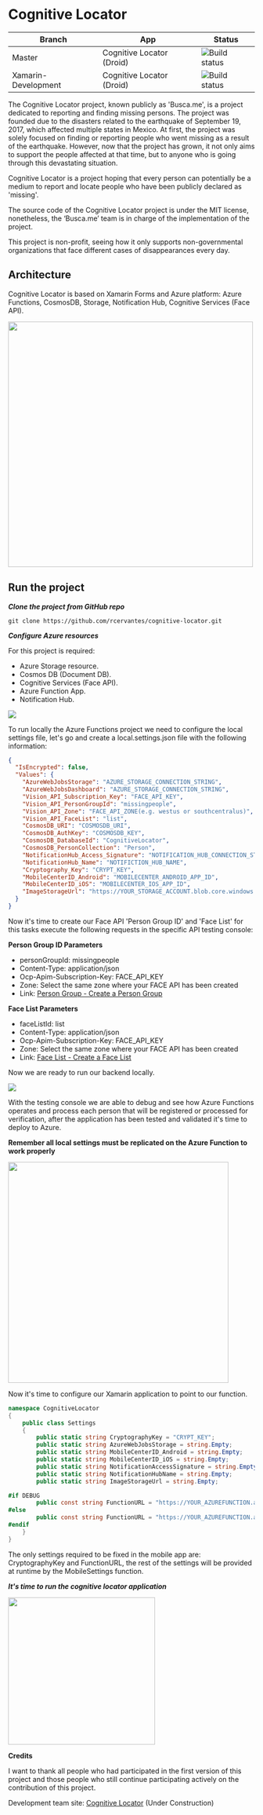 # Cognitive Locator


| Branch     | App        | Status          |
| ---------- | ---------- | --------------- |
| Master        | Cognitive Locator (Droid)  | ![Build status][app-data-build-status-droid-master] |
| Xamarin-Development        | Cognitive Locator (Droid)  | ![Build status][app-data-build-status-droid-xamarin-development] |

[app-data-build-status-droid-master]:https://build.mobile.azure.com/v0.1/apps/596b9007-8b42-4325-9a49-0251fa24cc87/branches/master/badge

[app-data-build-status-droid-xamarin-development]:https://build.mobile.azure.com/v0.1/apps/596b9007-8b42-4325-9a49-0251fa24cc87/branches/xamarin-development/badge

The Cognitive Locator project, known publicly as 'Busca.me', is a project dedicated to reporting and finding missing persons. The project was founded due to the disasters related to the earthquake of September 19, 2017, which affected multiple states in Mexico. At first, the project was solely focused on finding or reporting people who went missing as a result of the earthquake. However, now that the project has grown, it not only aims to support the people affected at that time, but to anyone who is going through this devastating situation.

Cognitive Locator is a project hoping that every person can potentially be a medium to report and locate people who have been publicly declared as 'missing'.

The source code of the Cognitive Locator project is under the MIT license, nonetheless, the ‘Busca.me’ team is in charge of the implementation of the project.

This project is non-profit, seeing how it only supports non-governmental organizations that face different cases of disappearances every day.

## Architecture

Cognitive Locator is based on Xamarin Forms and Azure platform: Azure Functions, CosmosDB, Storage, Notification Hub, Cognitive Services (Face API).

<img src="http://rcervantes.me/images/cognitive-locator-architecture.png" width="500">

## Run the project

***Clone the project from GitHub repo***

`git clone https://github.com/rcervantes/cognitive-locator.git`

***Configure Azure resources***

For this project is required:

- Azure Storage resource.
- Cosmos DB (Document DB).
- Cognitive Services (Face API).
- Azure Function App.
- Notification Hub.

<img src="http://rcervantes.me/images/cognitive-locator-resources.png">

To run locally the Azure Functions project we need to configure the local settings file, let's go and create a local.settings.json file with the following information:

```json
{
  "IsEncrypted": false,
  "Values": {
    "AzureWebJobsStorage": "AZURE_STORAGE_CONNECTION_STRING",
    "AzureWebJobsDashboard": "AZURE_STORAGE_CONNECTION_STRING",
    "Vision_API_Subscription_Key": "FACE_API_KEY",
    "Vision_API_PersonGroupId": "missingpeople",
    "Vision_API_Zone": "FACE_API_ZONE(e.g. westus or southcentralus)",
    "Vision_API_FaceList": "list",
    "CosmosDB_URI": "COSMOSDB_URI",
    "CosmosDB_AuthKey": "COSMOSDB_KEY",
    "CosmosDB_DatabaseId": "CognitiveLocator",
    "CosmosDB_PersonCollection": "Person",
    "NotificationHub_Access_Signature": "NOTIFICATION_HUB_CONNECTION_STRING",
    "NotificationHub_Name": "NOTIFICTION_HUB_NAME",
    "Cryptography_Key": "CRYPT_KEY",
    "MobileCenterID_Android": "MOBILECENTER_ANDROID_APP_ID",
    "MobileCenterID_iOS": "MOBILECENTER_IOS_APP_ID",
    "ImageStorageUrl": "https://YOUR_STORAGE_ACCOUNT.blob.core.windows.net/images/"
  }
}
```
Now it's time to create our Face API 'Person Group ID' and 'Face List' for this tasks execute the following requests in the specific API testing console:

**Person Group ID Parameters**
- personGroupId: missingpeople
- Content-Type: application/json
- Ocp-Apim-Subscription-Key: FACE_API_KEY
- Zone: Select the same zone where your FACE API has been created
- Link: [Person Group - Create a Person Group](https://southcentralus.dev.cognitive.microsoft.com/docs/services/563879b61984550e40cbbe8d/operations/563879b61984550f30395244)

**Face List Parameters**
- faceListId: list
- Content-Type: application/json
- Ocp-Apim-Subscription-Key: FACE_API_KEY
- Zone: Select the same zone where your FACE API has been created
- Link: [Face List - Create a Face List](https://southcentralus.dev.cognitive.microsoft.com/docs/services/563879b61984550e40cbbe8d/operations/563879b61984550f3039524b)

Now we are ready to run our backend locally.

<img src="http://rcervantes.me/images/cognitive-locator-backend.png">

With the testing console we are able to debug and see how Azure Functions operates and process each person that will be registered or processed for verification, after the application has been tested and validated it's time to deploy to Azure.

**Remember all local settings must be replicated on the Azure Function to work properly**

<img src="http://rcervantes.me/images/cognitive-locator-publish.png" width="450">

Now it's time to configure our Xamarin application to point to our function.

```csharp
namespace CognitiveLocator
{
    public class Settings
    {
        public static string CryptographyKey = "CRYPT_KEY";
        public static string AzureWebJobsStorage = string.Empty;
        public static string MobileCenterID_Android = string.Empty;
        public static string MobileCenterID_iOS = string.Empty;
        public static string NotificationAccessSignature = string.Empty;
        public static string NotificationHubName = string.Empty;
        public static string ImageStorageUrl = string.Empty;

#if DEBUG
        public const string FunctionURL = "https://YOUR_AZUREFUNCTION.azurewebsites.net";
#else
        public const string FunctionURL = "https://YOUR_AZUREFUNCTION.azurewebsites.net";
#endif
    }
}
```

The only settings required to be fixed in the mobile app are: CryptographyKey and FunctionURL, the rest of the settings will be provided at runtime by the MobileSettings function.

***It's time to run the cognitive locator application***

<img src="http://rcervantes.me/images/cognitive-locator-app.png" width="300">

**Credits**

I want to thank all people who had participated in the first version of this project and those people who still continue participating actively on the contribution of this project.

Development team site: [Cognitive Locator](https://cognitivelocator.github.io) (Under Construction)
